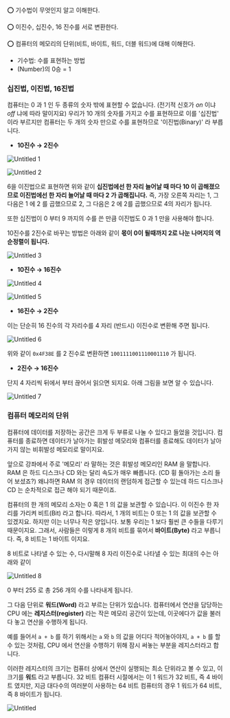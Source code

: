 ⭕ 기수법이 무엇인지 알고 이해한다.

⭕ 이진수, 십진수, 16 진수를 서로 변환한다.

⭕ 컴퓨터의 메모리의 단위(비트, 바이트, 워드, 더블 워드)에 대해 이해한다.

- 기수법: 수를 표현하는 방법
- (Number)의 0승 = 1

### 십진법, 이진법, 16진법

컴퓨터는 0 과 1 인 두 종류의 숫자 밖에 표현할 수 없습니다. (전기적 신호가 *on* 이냐 *off* 냐에 따라 말이지요) 우리가 10 개의 숫자를 가지고 수를 표현하므로 이를 '십진법' 이라 부르지만 컴퓨터는 두 개의 숫자 만으로 수를 표현하므로 '이진법(Binary)' 라 부릅니다.

- **10진수 → 2진수**

![Untitled 1](https://user-images.githubusercontent.com/76214202/159174862-b9c3185c-6f3c-474b-9a69-0ed2ca05a119.png)

![Untitled 2](https://user-images.githubusercontent.com/76214202/159174900-ac8a7c58-052e-432f-a2ad-f36e2393f019.png)

6을 이진법으로 표현하면 위와 같이 **십진법에선 한 자리 늘어날 때 마다 10 이 곱해졌으므로 이진법에선 한 자리 늘어날 때 마다 2 가 곱해집니다.** 즉, 가장 오른쪽 자리는 1, 그 다음은 1 에 2 를 곱했으므로 2, 그 다음은 2 에 2를 곱했으므로 4의 자리가 됩니다. 

또한 십진법이 0 부터 9 까지의 수를 쓴 만큼 이진법도 0 과 1 만을 사용해야 합니다.

10진수를 2진수로 바꾸는 방법은 아래와 같이 **몫이 0이 될때까지 2로 나눈 나머지의 역순정렬이 됩니다.** 

![Untitled 3](https://user-images.githubusercontent.com/76214202/159174903-7d99a398-ec7b-4114-a003-a307a377afa9.png)

- **10진수 → 16진수**

![Untitled 4](https://user-images.githubusercontent.com/76214202/159174905-2d9368bc-309e-4c23-b3d5-6655e937c046.png)

![Untitled 5](https://user-images.githubusercontent.com/76214202/159174908-7421b0ed-2f63-4b01-976c-fe7f8108a183.png)

- **16진수 → 2진수**

이는 단순히 16 진수의 각 자리수를 4 자리 (반드시) 이진수로 변환해 주면 됩니다.

![Untitled 6](https://user-images.githubusercontent.com/76214202/159174914-ef4298d9-a96a-45e4-a9c3-6b6242a0cec7.png)

위와 같이 `0x4F38E` 를 2 진수로 변환하면 `1001111001110001110` 가 됩니다.

- **2진수 → 16진수**

단지 4 자리씩 뒤에서 부터 끊어서 읽으면 되지요. 아래 그림을 보면 알 수 있습니다.

![Untitled 7](https://user-images.githubusercontent.com/76214202/159174915-b004747b-7c53-4c14-aec6-1fce7daab3da.png)

### 컴퓨터 메모리의 단위

컴퓨터에 데이터를 저장하는 공간은 크게 두 부류로 나눌 수 있다고 들었을 것입니다. 컴퓨터를 종료하면 데이터가 날아가는 휘발성 메모리와 컴퓨터를 종료해도 데이터가 날아가지 않는 비휘발성 메모리로 말이지요.

앞으로 강좌에서 주로 '메모리' 라 말하는 것은 휘발성 메모리인 RAM 을 말합니다. RAM 은 하드 디스크나 CD 와는 달리 속도가 매우 빠릅니다. (CD 휭 돌아가는 소리 들어 보셨죠?) 왜냐하면 RAM 의 경우 데이터의 랜덤하게 접근할 수 있는데 하드 디스크나 CD 는 순차적으로 접근 해야 되기 때문이죠.

컴퓨터의 한 개의 메모리 소자는 0 혹은 1 의 값을 보관할 수 있습니다. 이 이진수 한 자리를 가리켜 비트(Bit) 라고 합니다. 따라서, 1 개의 비트는 0 또는 1 의 값을 보관할 수 있겠지요. 하지만 이는 너무나 작은 양입니다. 보통 우리는 1 보다 훨씬 큰 수들을 다루기 때문이지요. 그래서, 사람들은 이렇게 8 개의 비트를 묶어서 **바이트(Byte)** 라고 부릅니다. 즉, 8 비트는 1 바이트 이지요.

8 비트로 나타낼 수 있는 수, 다시말해 8 자리 이진수로 나타낼 수 있는 최대의 수는 아래와 같이

![Untitled 8](https://user-images.githubusercontent.com/76214202/159174918-f651768a-6545-4119-a381-c52313817007.png)

0 부터 255 로 총 256 개의 수를 나타내게 됩니다.

그 다음 단위로 **워드(Word)** 라고 부르는 단위가 있습니다. 컴퓨터에서 연산을 담당하는 CPU 에는 **레지스터(register)** 라는 작은 메모리 공간이 있는데, 이곳에다가 값을 불러다 놓고 연산을 수행하게 됩니다.

예를 들어서 `a + b` 를 하기 위해서는 `a` 와 `b` 의 값을 어디다 적어놓아야지, `a + b` 를 할 수 있는 것처럼, CPU 에서 연산을 수행하기 위해 잠시 써놓는 부분을 레지스터라고 합니다.

이러한 레지스터의 크기는 컴퓨터 상에서 연산이 실행되는 최소 단위라고 볼 수 있고, 이 크기를 **워드** 라고 부릅니다. 32 비트 컴퓨터 시절에서는 이 1 워드가 32 비트, 즉 4 바이트 였지만, 지금 대다수의 여러분이 사용하는 64 비트 컴퓨터의 경우 1 워드가 64 비트, 즉 8 바이트가 됩니다.

![Untitled](https://user-images.githubusercontent.com/76214202/159174920-d09bf788-5d43-42e5-a33e-43070caff81b.png)

